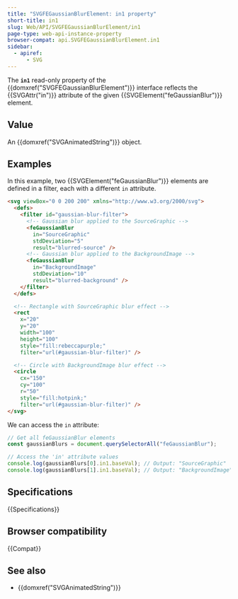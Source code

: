 ```yaml
---
title: "SVGFEGaussianBlurElement: in1 property"
short-title: in1
slug: Web/API/SVGFEGaussianBlurElement/in1
page-type: web-api-instance-property
browser-compat: api.SVGFEGaussianBlurElement.in1
sidebar:
  - apiref:
      - SVG
---
```


The **`in1`** read-only property of the {{domxref("SVGFEGaussianBlurElement")}} interface reflects the {{SVGAttr("in")}} attribute of the given {{SVGElement("feGaussianBlur")}} element.

## Value

An {{domxref("SVGAnimatedString")}} object.

## Examples

In this example, two {{SVGElement("feGaussianBlur")}} elements are defined in a filter, each with a different `in` attribute.

```html
<svg viewBox="0 0 200 200" xmlns="http://www.w3.org/2000/svg">
  <defs>
    <filter id="gaussian-blur-filter">
      <!-- Gaussian blur applied to the SourceGraphic -->
      <feGaussianBlur
        in="SourceGraphic"
        stdDeviation="5"
        result="blurred-source" />
      <!-- Gaussian blur applied to the BackgroundImage -->
      <feGaussianBlur
        in="BackgroundImage"
        stdDeviation="10"
        result="blurred-background" />
    </filter>
  </defs>

  <!-- Rectangle with SourceGraphic blur effect -->
  <rect
    x="20"
    y="20"
    width="100"
    height="100"
    style="fill:rebeccapurple;"
    filter="url(#gaussian-blur-filter)" />

  <!-- Circle with BackgroundImage blur effect -->
  <circle
    cx="150"
    cy="100"
    r="50"
    style="fill:hotpink;"
    filter="url(#gaussian-blur-filter)" />
</svg>
```

We can access the `in` attribute:

```js
// Get all feGaussianBlur elements
const gaussianBlurs = document.querySelectorAll("feGaussianBlur");

// Access the 'in' attribute values
console.log(gaussianBlurs[0].in1.baseVal); // Output: "SourceGraphic"
console.log(gaussianBlurs[1].in1.baseVal); // Output: "BackgroundImage"
```

## Specifications

{{Specifications}}

## Browser compatibility

{{Compat}}

## See also

- {{domxref("SVGAnimatedString")}}

